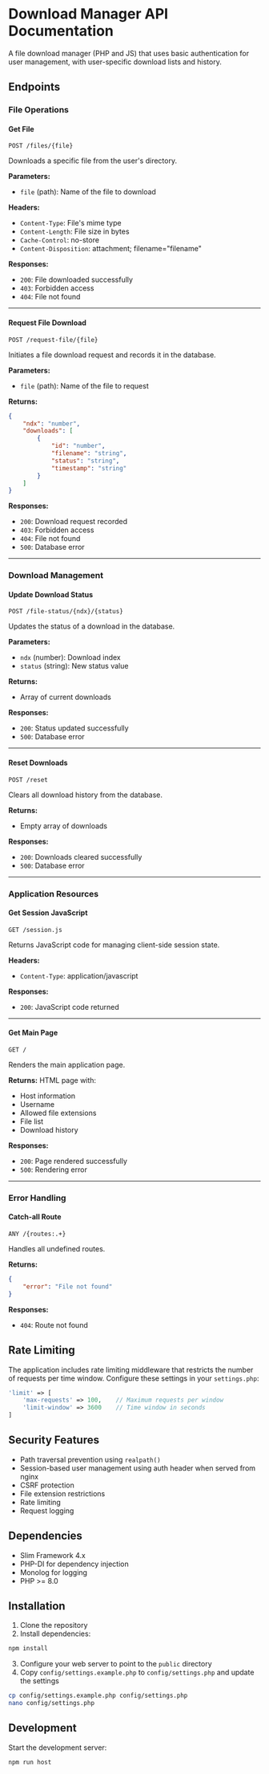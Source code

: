 # Download Manager API Documentation

A file download manager (PHP and JS) that uses basic authentication for user management, with user-specific download lists and history.

## Endpoints

### File Operations

#### Get File

```http
POST /files/{file}
```

Downloads a specific file from the user's directory.

**Parameters:**

- `file` (path): Name of the file to download

**Headers:**

- `Content-Type`: File's mime type
- `Content-Length`: File size in bytes
- `Cache-Control`: no-store
- `Content-Disposition`: attachment; filename="filename"

**Responses:**

- `200`: File downloaded successfully
- `403`: Forbidden access
- `404`: File not found

---

#### Request File Download

```http
POST /request-file/{file}
```

Initiates a file download request and records it in the database.

**Parameters:**

- `file` (path): Name of the file to request

**Returns:**

```json
{
    "ndx": "number",
    "downloads": [
        {
            "id": "number",
            "filename": "string",
            "status": "string",
            "timestamp": "string"
        }
    ]
}
```

**Responses:**

- `200`: Download request recorded
- `403`: Forbidden access
- `404`: File not found
- `500`: Database error

---

### Download Management

#### Update Download Status

```http
POST /file-status/{ndx}/{status}
```

Updates the status of a download in the database.

**Parameters:**

- `ndx` (number): Download index
- `status` (string): New status value

**Returns:**

- Array of current downloads

**Responses:**

- `200`: Status updated successfully
- `500`: Database error

---

#### Reset Downloads

```http
POST /reset
```

Clears all download history from the database.

**Returns:**

- Empty array of downloads

**Responses:**

- `200`: Downloads cleared successfully
- `500`: Database error

---

### Application Resources

#### Get Session JavaScript

```http
GET /session.js
```

Returns JavaScript code for managing client-side session state.

**Headers:**

- `Content-Type`: application/javascript

**Responses:**

- `200`: JavaScript code returned

---

#### Get Main Page

```http
GET /
```

Renders the main application page.

**Returns:**
HTML page with:

- Host information
- Username
- Allowed file extensions
- File list
- Download history

**Responses:**

- `200`: Page rendered successfully
- `500`: Rendering error

---

### Error Handling

#### Catch-all Route

```http
ANY /{routes:.+}
```

Handles all undefined routes.

**Returns:**

```json
{
    "error": "File not found"
}
```

**Responses:**

- `404`: Route not found

## Rate Limiting

The application includes rate limiting middleware that restricts the number of requests per time window. Configure these settings in your `settings.php`:

```php
'limit' => [
    'max-requests' => 100,    // Maximum requests per window
    'limit-window' => 3600    // Time window in seconds
]
```

## Security Features

- Path traversal prevention using `realpath()`
- Session-based user management using auth header when served from nginx
- CSRF protection
- File extension restrictions
- Rate limiting
- Request logging

## Dependencies

- Slim Framework 4.x
- PHP-DI for dependency injection
- Monolog for logging
- PHP >= 8.0

## Installation

1. Clone the repository
2. Install dependencies:  
```bash
npm install
```
3. Configure your web server to point to the `public` directory
4. Copy `config/settings.example.php` to `config/settings.php` and update the settings
```bash
cp config/settings.example.php config/settings.php
nano config/settings.php
```

## Development

Start the development server:

```bash
npm run host
```
